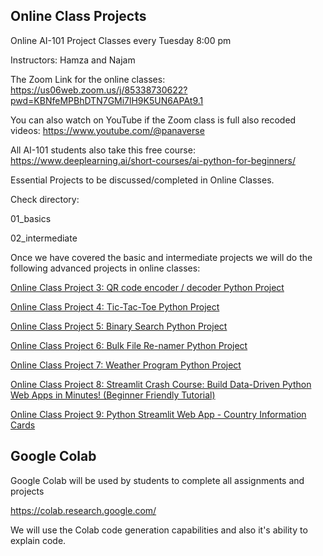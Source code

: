 ## Online Class Projects

Online AI-101 Project Classes every Tuesday 8:00 pm

Instructors: Hamza and Najam

The Zoom Link for the online classes:
https://us06web.zoom.us/j/85338730622?pwd=KBNfeMPBhDTN7GMi7lH9K5UN6APAt9.1

You can also watch on YouTube if the Zoom class is full also recoded videos: 
https://www.youtube.com/@panaverse

All AI-101 students also take this free course:
https://www.deeplearning.ai/short-courses/ai-python-for-beginners/


Essential Projects to be discussed/completed in Online Classes. 

Check directory: 

01_basics

02_intermediate

Once we have covered the basic and intermediate projects we will do the following advanced projects in online classes:

[Online Class Project 3: QR code encoder / decoder Python Project](https://www.freecodecamp.org/news/python-projects-for-beginners/#heading-qr-code-encoder-decoder-python-project)

[Online Class Project 4: Tic-Tac-Toe Python Project](https://www.freecodecamp.org/news/python-projects-for-beginners/#heading-tic-tac-toe-python-project)

[Online Class Project 5: Binary Search Python Project](https://www.freecodecamp.org/news/python-projects-for-beginners/#heading-binary-search-python-project)

[Online Class Project 6: Bulk File Re-namer Python Project](https://www.freecodecamp.org/news/python-projects-for-beginners/#heading-bulk-file-re-namer-python-project)

[Online Class Project 7: Weather Program Python Project](https://www.freecodecamp.org/news/python-projects-for-beginners/#heading-weather-program-python-project)

[Online Class Project 8: Streamlit Crash Course: Build Data-Driven Python Web Apps in Minutes! (Beginner Friendly Tutorial)](https://www.youtube.com/watch?v=Y6VdvNdNHqo&list=PLTsu3dft3CWhBViLMhL0Aqb75rkSz_CL-&index=14)

[Online Class Project 9: Python Streamlit Web App - Country Information Cards](https://www.youtube.com/watch?v=mgC73rn08Jc&list=PLTsu3dft3CWhBViLMhL0Aqb75rkSz_CL-&index=10)


## Google Colab

Google Colab will be used by students to complete all assignments and projects

https://colab.research.google.com/

We will use the Colab code generation capabilities and also it's ability to explain code.
